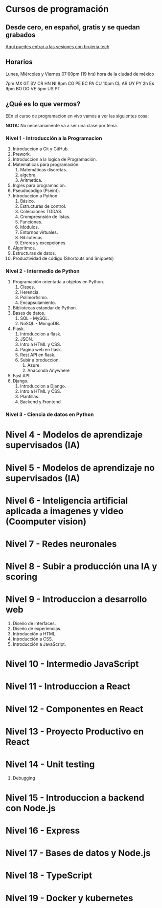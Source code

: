 # Cursos de programación
## Desde cero, en español, gratis y se quedan grabados

[Aquí puedes entrar a las sesiones con brujeria tech](https://www.twitch.tv/brujeriatech)

## Horarios
Lunes, Miércoles y Viernes 07:00pm (19 hrs) hora de la ciudad de méxico

7pm MX GT SV CR HN NI
8pm CO PE EC PA CU
10pm CL AR UY PY
2h Es
9pm BO DO VE
5pm US PT


## ¿Qué es lo que vermos?

EEn el curso de programacion en vivo vamos a ver las siguientes cosa:

**NOTA:** No necesariamente va a ser una clase por tema.

### Nivel 1 - Introducción a la Programacion
1. Introduccion a Git y GitHub.
2. Prework.
3. Introduccion a la logica de Programación.
4. Matemáticas para programación.
    1. Matemáticas discretas.
    2. algebra.
    3. Aritmetica.
5. Ingles para programación.
6. Pseudocódigo (Pseint).
7. Introduccion a Python.
    1. Básico.
    2. Estructuras de control.
    3. Colecciones TODAS.
    4. Crompresnsión de listas.
    5. Funciones.
    6. Modulos.
    7. Entornos virtuales.
    8. Bibliotecas.
    9. Errores y excepciones. 
8. Algoritmos.
9.  Estructuras de datos.
10. Productividad de código (Shortcuts and Snippets)

### Nivel 2 - Intermedio de Python

1. Programación orientada a objetos en Python.
    1. Clases.
    2. Herencia.
    3. Polimorfismo.
    4. Encapsulamiento.
2. Bibliotecas estandar de Python.
3. Bases de datos.
    1. SQL - MySQL.
    2. NoSQL - MongoDB.
4. Flask.
    1. Introduccion a flask.
    2. JSON.
    3. Intro a HTML y CSS.
    4. Pagina web en flask.
    5. Rest API en flask.
    6. Subir a produccion.
        1. Azure.
        2. Anaconda Anywhere
5. Fast API.
6. Django.
    1. Introduccion a Django.
    2. Intro a HTML y CSS.
    3. Plantillas.
    4. Backend y Frontend

### Nivel 3 - Ciencia de datos en Python

# Nivel 4 - Modelos de aprendizaje supervisados (IA)

# Nivel 5 - Modelos de aprendizaje no supervisados (IA)

# Nivel 6 - Inteligencia artificial aplicada a imagenes y video (Coomputer vision)

# Nivel 7 - Redes neuronales

# Nivel 8 - Subir a producción una IA y scoring

# Nivel 9 - Introduccion a desarrollo web
1. Diseño de interfaces.
2. Diseño de experiencias.
3. Introducción a HTML.
4. Introducción a CSS.
5. Introducción a JavaScript.

# Nivel 10 - Intermedio JavaScript

# Nivel 11 - Introduccion a React

# Nivel 12 - Componentes en React

# Nivel 13 - Proyecto Productivo en React

# Nivel 14 - Unit testing
1. Debugging

# Nivel 15 - Introduccion a backend con Node.js

# Nivel 16 - Express

# Nivel 17 - Bases de datos y Node.js

# Nivel 18 - TypeScript

# Nivel 19 - Docker y kubernetes